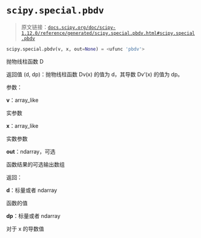 # `scipy.special.pbdv`

> 原文链接：[`docs.scipy.org/doc/scipy-1.12.0/reference/generated/scipy.special.pbdv.html#scipy.special.pbdv`](https://docs.scipy.org/doc/scipy-1.12.0/reference/generated/scipy.special.pbdv.html#scipy.special.pbdv)

```py
scipy.special.pbdv(v, x, out=None) = <ufunc 'pbdv'>
```

抛物线柱函数 D

返回值 (d, dp)：抛物线柱函数 Dv(x) 的值为 d，其导数 Dv’(x) 的值为 dp。

参数：

**v**：array_like

实参数

**x**：array_like

实数参数

**out**：ndarray，可选

函数结果的可选输出数组

返回：

**d**：标量或者 ndarray

函数的值

**dp**：标量或者 ndarray

对于 x 的导数值
